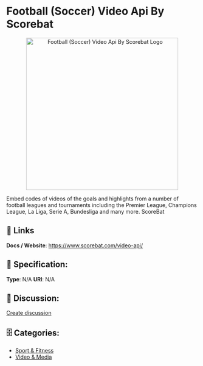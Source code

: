 # Football (Soccer) Video Api By Scorebat
<p align="center">
    <img width="400" src="https://raw.githubusercontent.com/apis-list/apis-list/main/apis/football-soccer-video-api-by-scorebat/logo_256x256.png" alt="Football (Soccer) Video Api By Scorebat Logo"/>
</p>

Embed codes of videos of the goals and highlights from a number of football leagues and tournaments including the Premier League, Champions League, La Liga, Serie A, Bundesliga and many more.  ScoreBat

##  🔗 Links
**Docs / Website**: https://www.scorebat.com/video-api/

## 🧬 Specification:
**Type**: N/A
**URI**: N/A

## 💬 Discussion:
[Create discussion](https://github.com/apis-list/apis-list/discussions/new)

## 🗄️ Categories:
- [Sport & Fitness](https://github.com/apis-list/apis-list#sport-and-fitness)
- [Video & Media](https://github.com/apis-list/apis-list#video-and-media)







